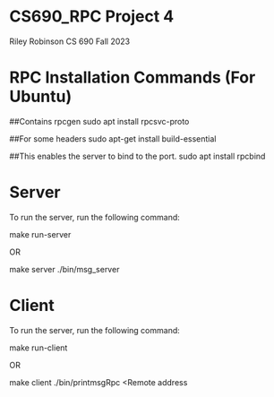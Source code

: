 # CS690_RPC Project 4
Riley Robinson
CS 690 Fall 2023

# RPC Installation Commands (For Ubuntu)
##Contains rpcgen
sudo apt install rpcsvc-proto

##For some headers
sudo apt-get install build-essential

##This enables the server to bind to the port.
sudo apt install rpcbind


# Server
To run the server, run the following command:

make run-server

OR 

make server
./bin/msg_server

# Client
To run the server, run the following command:


make run-client

OR
 
make client
./bin/printmsgRpc <Remote address <Your message here.>


